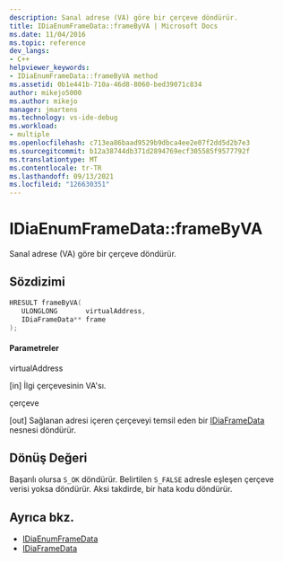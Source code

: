 ```yaml
---
description: Sanal adrese (VA) göre bir çerçeve döndürür.
title: IDiaEnumFrameData::frameByVA | Microsoft Docs
ms.date: 11/04/2016
ms.topic: reference
dev_langs:
- C++
helpviewer_keywords:
- IDiaEnumFrameData::frameByVA method
ms.assetid: 0b1e441b-710a-46d8-8060-bed39071c834
author: mikejo5000
ms.author: mikejo
manager: jmartens
ms.technology: vs-ide-debug
ms.workload:
- multiple
ms.openlocfilehash: c713ea86baad9529b9dbca4ee2e07f2dd5d2b7e3
ms.sourcegitcommit: b12a38744db371d2894769ecf305585f9577792f
ms.translationtype: MT
ms.contentlocale: tr-TR
ms.lasthandoff: 09/13/2021
ms.locfileid: "126630351"
---
```

# <a name="idiaenumframedataframebyva"></a>IDiaEnumFrameData::frameByVA
Sanal adrese (VA) göre bir çerçeve döndürür.

## <a name="syntax"></a>Sözdizimi

```C++
HRESULT frameByVA( 
   ULONGLONG       virtualAddress,
   IDiaFrameData** frame
);
```

#### <a name="parameters"></a>Parametreler
 virtualAddress

[in] İlgi çerçevesinin VA'sı.

 çerçeve

[out] Sağlanan adresi içeren çerçeveyi temsil eden bir [IDiaFrameData](../../debugger/debug-interface-access/idiaframedata.md) nesnesi döndürür.

## <a name="return-value"></a>Dönüş Değeri
 Başarılı olursa `S_OK` döndürür. Belirtilen `S_FALSE` adresle eşleşen çerçeve verisi yoksa döndürür. Aksi takdirde, bir hata kodu döndürür.

## <a name="see-also"></a>Ayrıca bkz.
- [IDiaEnumFrameData](../../debugger/debug-interface-access/idiaenumframedata.md)
- [IDiaFrameData](../../debugger/debug-interface-access/idiaframedata.md)
